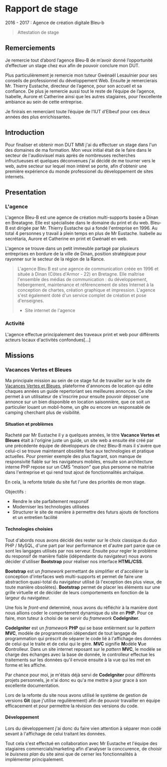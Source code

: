 # Rapport de stage

2016 - 2017 : Agence de création digitale Bleu-b

> Attestation de stage

## Remerciements

Je remercie tout d’abord l’agence Bleu-B de m’avoir donné l’opportunité d’effectuer un stage chez eux afin de pouvoir conclure mon DUT.

Plus particulièrement je remercie mon tuteur Gwénaël Lesaulnier pour ses conseils de professionnel du développement Web. Ensuite je remercierais Mr. Thierry Eustache, directeur de l’agence, pour son accueil et sa confiance. De plus je remercie aussi tout le reste de l’équipe de l’agence, Isabelle, Aurore et Catherine ainsi que les autres stagiaires, pour l’excellente ambiance au sein de cette entreprise.

Je finirais en remerciant toute l’équipe de l’IUT d’Elbeuf pour ces deux années des plus enrichissantes.

## Introduction

Pour finaliser et obtenir mon DUT MMI j'ai du effectuer un stage dans l'un des domaines de ma formation. Mon veux initial était de le faire dans le secteur de l'audiovisuel mais après de nombreuses recherches infructueuses et quelques déconvenues j'ai décidé de me tourner vers le web, autre secteur sur lequel mon intéret se porte, afin d'obtenir une première expérience du monde professionel du développement de sites internets.

## Presentation

### L'agence

L'agence Bleu-B est une agence de création multi-supports basée a Dinan en Breatagne. Elle est spécialisée dans le domaine du print et du web. Bleu-B est dirigée par Mr. Thierry Eustache qui a fondé l'entreprise en 1996\. Au total 4 personnes y travail à plein temps en plus de Mr Eustache. Isabelle au secrétaria, Aurore et Catherine en print et Gwénaël en web.

L'agence se trouve dans un petit immeuble partagé par plusieurs entreprises en bordure de la ville de Dinan, position stratégique pour rayonner sur le secteur de la région de la Rance.

> L'agence Bleu B est une agence de communication créée en 1996 et située à Dinan (Côtes d'Armor - 22) en Bretagne. Elle maîtrise l'ensemble des médias de communication : du développement, hébergement, maintenance et référencement de sites Internet à la conception de chartes, création graphique et impression. L'agence s'est également doté d'un service complet de création et pose d'enseignes.
>
> - Site internet de l'agence

### Activité

L'agence effectue principalement des traveaux print et web pour différents acteurs locaux d'activités confondues[...]

## Missions

### Vacances Vertes et Bleues

Ma principale mission au sein de ce stage fut de travailler sur le site de [Vacances Vertes et Bleues](vacances-vertes-bleus.com), plateforme d'annonces de location qui édite chaques années un guide repertoriant ses meilleures annonces. Ce site permet à un utilisateur de s'inscrire pour ensuite pouvoir déposer une annonce sur un bien disponible en location saisonnière, que ce soit un particulier louant un mobil-home, un gîte ou encore un responsable de camping cherchant plus de visibilité. 

#### Situation et problèmes
Racheté par Mr Eustache il y a quelques années, le titre **Vacance Vertes et Bleues** était à l'origine juste un guide, un site web a ensuite été créé par une précédente équipe de développeurs de chez Bleu-B mais il s'avère que celui-ci se trouve maintenant obsolète face aux technologies et pratique actuelles. Pour premier exemple des plus flagrant, son manque de responsivité fiable sur les navigateurs mobiles, ensuite son architecture interne PHP repose sur un CMS *"maison"* que plus personne ne maitrise dans l'entreprise et qui rend tout ajout de fonctionnalités archaïque.

En cela, la refonte totale du site fut l'une des priorités de mon stage.

Objectifs :
- Rendre le site parfaitement responsif
- Moderniser les technologies utilisées
- Structurer le site de manière à permettre des futurs ajouts de fonctions et un entretien facilité

#### Technologies choisies
Tout d'abords nous avons décidé des rester sur le choix classique du duo PHP / MySQL, d'une part par leur performance et d'autre part parce que ce sont les langages utilisés par nos serveur.
Ensuite pour regler le problème du responsif de manière fiable (idépendante du navigateur) nous avons décider d'utiliser **Bootstrap** pour réaliser nos interface **HTML/CSS**.

**Bootstrap** est un _framework_ permettant de simplifier et d'accélérer la conception d'interfaces web multi-supports et permet de faire une abstraction quasi-total du navigateur utilisé (à l'exception des plus vieux, de toute manière obsolètes). **Bootstrap** permet de placer les éléments sur une grille virtuelle et de décider de leurs comportements en fonction de la largeur du navigateur.

Une fois le _front-end_ determiné, nous avons du réfléchir à la manière dont nous allions coder le comportement dynamique du site en **PHP**. Pour ce faire, mon tuteur à choisi de se servir du _framework_ **CodeIgniter**.

**CodeIgniter** est un _framework_ **PHP** qui se base entièrment sur le _pattern_ **MVC**, modèle de programmation idépendant de tout langage de programmation qui préscrit de séparer le code lié à l'affichage des données de celui qui le traite et de celui qui le gère. **MVC** signifie **M**odèle **V**ue **C**ontrolleur. Dans un site internet reposant sur le _pattern_ **MVC**, le modèle se charge des échanges avec la base de donnée, le controlleur effectue les traitements sur les données qu'il envoie ensuite à la vue qui les met en forme et les affiche.

Par chance pour moi, je m'étais déjà servi de **CodeIgniter** pour différents projets personnels, je n'ai donc eu qu'a me mettre à jour grace à son excellente documentation.

Lors de la refonte du site nous avons utilisé le système de gestion de versions **Git** (que j'utilise regulièrement) afin de pouvoir travailler en équipe  efficacement et pour permettre la révision des versions du code.


#### Développement

Lors du développement j'ai donc du faire vien attention à séparer mon codé sevant à l'affichage de celui traitant les données.

Tout cela s'est effectué en collaboration avec Mr Eustache et l'équipe des stagiaires commercials/marketing afin d'analyser la conccurence, de choisir le _buisness plan_ du site ainsi que de cerner les fonctionnalités à implémenter principalement.
